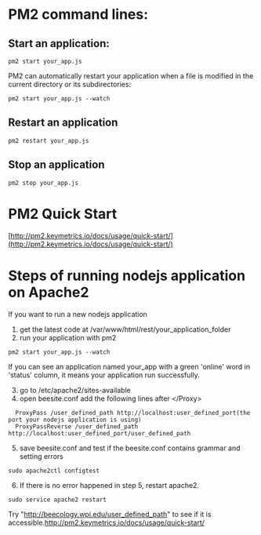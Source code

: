 # PM2 command lines:
## Start an application:
```
pm2 start your_app.js
```
PM2 can automatically restart your application when a file is modified in the current directory or its subdirectories:
```
pm2 start your_app.js --watch
```
## Restart an application 
```
pm2 restart your_app.js
```

## Stop an application 
```
pm2 stop your_app.js
```



# PM2 Quick Start

[http://pm2.keymetrics.io/docs/usage/quick-start/](http://pm2.keymetrics.io/docs/usage/quick-start/)


# Steps of running nodejs application on Apache2  
If you want to run a new nodejs application
1. get the latest code at /var/www/html/rest/your_application_folder
2. run your application with pm2
```
pm2 start your_app.js --watch
```
If you can see an application named your_app with a green 'online' word in 'status' column, it means your application run successfully.

3. go to /etc/apache2/sites-available
4. open beesite.conf
   add the following lines after \</Proxy\>
  ```
	ProxyPass /user_defined_path http://localhost:user_defined_port(the port your nodejs application is using)
	ProxyPassReverse /user_defined_path http://localhost:user_defined_port/user_defined_path
  ```
5. save beesite.conf and test if the beesite.conf contains grammar and setting errors
 ```
 sudo apache2ctl configtest
 ```
6. If there is no error happened in step 5, restart apache2.
```
sudo service apache2 restart
```

Try "http://beecology.wpi.edu/user_defined_path" to see if it is accessible.http://pm2.keymetrics.io/docs/usage/quick-start/
